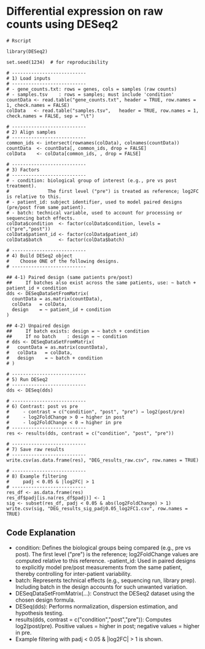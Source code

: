 # Differential expression on raw counts using DESeq2

```
# Rscript

library(DESeq2)

set.seed(1234)  # for reproducibility

# ---------------------------
# 1) Load inputs
# ---------------------------
# - gene_counts.txt: rows = genes, cols = samples (raw counts)
# - samples.tsv    : rows = samples; must include 'condition'
countData <- read.table("gene_counts.txt", header = TRUE, row.names = 1, check.names = FALSE)
colData   <- read.table("samples.tsv",   header = TRUE, row.names = 1, check.names = FALSE, sep = "\t")

# ---------------------------
# 2) Align samples
# ---------------------------
common_ids <- intersect(rownames(colData), colnames(countData))
countData  <- countData[, common_ids, drop = FALSE]
colData    <- colData[common_ids, , drop = FALSE]

# ---------------------------
# 3) Factors
# ---------------------------
# - condition: biological group of interest (e.g., pre vs post treatment).
#              The first level ("pre") is treated as reference; log2FC is relative to this.
# - patient_id: subject identifier, used to model paired designs (pre/post from same patient).
# - batch: technical variable, used to account for processing or sequencing batch effects.
colData$condition  <- factor(colData$condition, levels = c("pre","post"))
colData$patient_id <- factor(colData$patient_id)
colData$batch      <- factor(colData$batch)

# ---------------------------
# 4) Build DESeq2 object
#    Choose ONE of the following designs.
# ---------------------------

## 4-1) Paired design (same patients pre/post)
##     If batches also exist across the same patients, use: ~ batch + patient_id + condition
dds <- DESeqDataSetFromMatrix(
  countData = as.matrix(countData),
  colData   = colData,
  design    = ~ patient_id + condition
)

## 4-2) Unpaired design
##     If batch exists: design = ~ batch + condition
##     If no batch    : design = ~ condition
# dds <- DESeqDataSetFromMatrix(
#   countData = as.matrix(countData),
#   colData   = colData,
#   design    = ~ batch + condition
# )

# ---------------------------
# 5) Run DESeq2
# ---------------------------
dds <- DESeq(dds)

# ---------------------------
# 6) Contrast: post vs pre
#     - contrast = c("condition", "post", "pre") → log2(post/pre)
#     - log2FoldChange > 0 → higher in post
#     - log2FoldChange < 0 → higher in pre
# ---------------------------
res <- results(dds, contrast = c("condition", "post", "pre"))

# ---------------------------
# 7) Save raw results
# ---------------------------
write.csv(as.data.frame(res), "DEG_results_raw.csv", row.names = TRUE)

# ---------------------------
# 8) Example filtering
#     padj < 0.05 & |log2FC| > 1
# ---------------------------
res_df <- as.data.frame(res)
res_df$padj[is.na(res_df$padj)] <- 1
sig <- subset(res_df, padj < 0.05 & abs(log2FoldChange) > 1)
write.csv(sig, "DEG_results_sig_padj0.05_log2FC1.csv", row.names = TRUE)
```

## Code Explanation
- condition: Defines the biological groups being compared (e.g., pre vs post). The first level ("pre") is the reference; log2FoldChange values are computed relative to this reference.
-patient_id: Used in paired designs to explicitly model pre/post measurements from the same patient, thereby controlling for inter-patient variability.
- batch: Represents technical effects (e.g., sequencing run, library prep). Including batch in the design accounts for such unwanted variation.
- DESeqDataSetFromMatrix(...): Construct the DESeq2 dataset using the chosen design formula.
- DESeq(dds): Performs normalization, dispersion estimation, and hypothesis testing.
- results(dds, contrast = c("condition","post","pre")): Computes log2(post/pre). Positive values = higher in post; negative values = higher in pre.
- Example filtering with padj < 0.05 & |log2FC| > 1 is shown.
